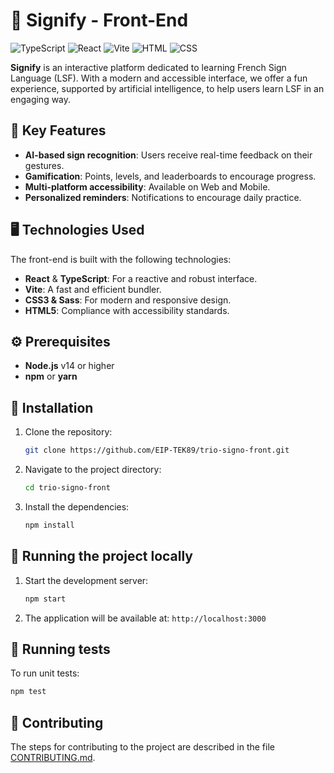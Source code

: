 # 👐 Signify - Front-End

![TypeScript](https://img.shields.io/badge/TypeScript-%23007ACC.svg?style=for-the-badge&logo=typescript&logoColor=white)
![React](https://img.shields.io/badge/React-%2361DAFB.svg?style=for-the-badge&logo=react&logoColor=black)
![Vite](https://img.shields.io/badge/Vite-%23646CFF.svg?style=for-the-badge&logo=vite&logoColor=white)
![HTML](https://img.shields.io/badge/HTML5-%23E34F26.svg?style=for-the-badge&logo=html5&logoColor=white)
![CSS](https://img.shields.io/badge/CSS3-%231572B6.svg?style=for-the-badge&logo=css3&logoColor=white)

**Signify** is an interactive platform dedicated to learning French Sign Language (LSF). With a modern and accessible interface, we offer a fun experience, supported by artificial intelligence, to help users learn LSF in an engaging way.

## 🌟 Key Features

- **AI-based sign recognition**: Users receive real-time feedback on their gestures.
- **Gamification**: Points, levels, and leaderboards to encourage progress.
- **Multi-platform accessibility**: Available on Web and Mobile.
- **Personalized reminders**: Notifications to encourage daily practice.

## 🖥️ Technologies Used

The front-end is built with the following technologies:

- **React** & **TypeScript**: For a reactive and robust interface.
- **Vite**: A fast and efficient bundler.
- **CSS3 & Sass**: For modern and responsive design.
- **HTML5**: Compliance with accessibility standards.

## ⚙️ Prerequisites

- **Node.js** v14 or higher
- **npm** or **yarn**

## 🚀 Installation

1. Clone the repository:
    ```bash
    git clone https://github.com/EIP-TEK89/trio-signo-front.git
    ```
2. Navigate to the project directory:
    ```bash
    cd trio-signo-front
    ```
3. Install the dependencies:
    ```bash
    npm install
    ```

## 🔧 Running the project locally

1. Start the development server:
    ```bash
    npm start
    ```
2. The application will be available at: `http://localhost:3000`

## 🧪 Running tests

To run unit tests:
```bash
npm test
```

## 👥 Contributing

The steps for contributing to the project are described in the file [CONTRIBUTING.md](https://github.com/EIP-TEK89/trio-signo-fullstack/blob/main/Contributing.md).
